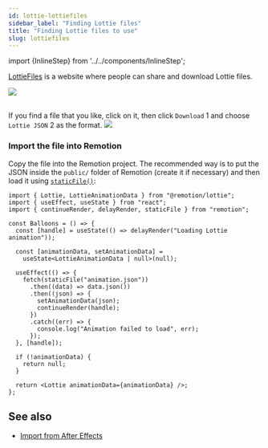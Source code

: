 ```yaml
---
id: lottie-lottiefiles
sidebar_label: "Finding Lottie files"
title: "Finding Lottie files to use"
slug: lottiefiles
---
```


import {InlineStep} from '../../components/InlineStep';

[LottieFiles](https://lottiefiles.com) is a website where people can share and download Lottie files.

<img src="/img/lottie/lottiefiles.png" />

<br/>
<br/>

If you find a file that you like, click on it, then click `Download` <InlineStep>1</InlineStep> and choose `Lottie JSON` <InlineStep>2</InlineStep> as the format.
<img src="/img/lottie/lottiefiles-instructions.png" />

### Import the file into Remotion

Copy the file into the Remotion project. The recommended way is to put the JSON inside the `public/` folder of Remotion (create it if necessary) and then load it using [`staticFile()`](/docs/staticfile):

```tsx twoslash title="Animation.tsx"
import { Lottie, LottieAnimationData } from "@remotion/lottie";
import { useEffect, useState } from "react";
import { continueRender, delayRender, staticFile } from "remotion";

const Balloons = () => {
  const [handle] = useState(() => delayRender("Loading Lottie animation"));

  const [animationData, setAnimationData] =
    useState<LottieAnimationData | null>(null);

  useEffect(() => {
    fetch(staticFile("animation.json"))
      .then((data) => data.json())
      .then((json) => {
        setAnimationData(json);
        continueRender(handle);
      })
      .catch((err) => {
        console.log("Animation failed to load", err);
      });
  }, [handle]);

  if (!animationData) {
    return null;
  }

  return <Lottie animationData={animationData} />;
};
```

## See also

- [Import from After Effects](/docs/lottie/after-effects)
